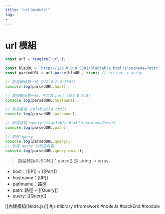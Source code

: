 ```yaml
---
title: "url(module)"
tag: 
- 
---
```

# url 模組
```js
const url = reuqire('url');

const blaURL = 'http://126.0.0.0:5501/blablabla.html?inputName=Peter'
const parsedURL = url.parse(blaURL, true); // string -> array

// 取得網址第一段（126.0.0.0:5501）
console.log(parsedURL.host);

// 取得網址第一段，不包含 port（126.0.0.0）
console.log(parsedURL.hostname);

// 取得路徑（/blablabla.html）
console.log(parsedURL.pathname);

// 取得路徑＋query(/blablabla.html?inputName=Peter)
console.log(parsedURL.path);

// 取得 query
console.log(parsedURL.query);
// 取得 query 的特定內容
console.log(parsedURL.query.email);
```
>類型轉換#JSON]]：parse() 是 string -> array


- host：[[IP]] + [[Port]]
- hostname：[[IP]]
- pathname：路徑
- path: 路徑 + [[Query]]
- query: [[Query]]

[[內建模組(Node.js)]]
#js #library #framework #nodeJs #backEnd #module